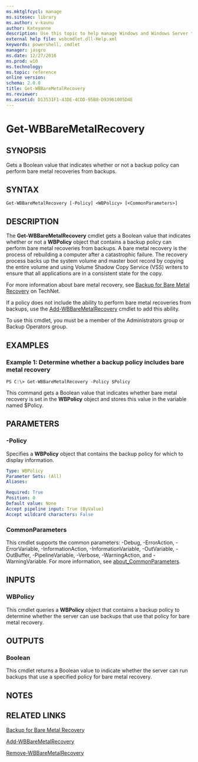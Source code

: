 ```yaml
---
ms.mktglfcycl: manage
ms.sitesec: library
ms.author: v-kaunu
author: Kateyanne
description: Use this topic to help manage Windows and Windows Server technologies with Windows PowerShell.
external help file: wsbcmdlet.dll-Help.xml
keywords: powershell, cmdlet
manager: jasgro
ms.date: 12/27/2016
ms.prod: w10
ms.technology: 
ms.topic: reference
online version: 
schema: 2.0.0
title: Get-WBBareMetalRecovery
ms.reviewer:
ms.assetid: D13531F1-43DE-4CDD-95B8-D93961005D4E
---
```


# Get-WBBareMetalRecovery

## SYNOPSIS
Gets a Boolean value that indicates whether or not a backup policy can perform bare metal recoveries from backups.

## SYNTAX

```
Get-WBBareMetalRecovery [-Policy] <WBPolicy> [<CommonParameters>]
```

## DESCRIPTION
The **Get-WBBareMetalRecovery** cmdlet gets a Boolean value that indicates whether or not a **WBPolicy** object that contains a backup policy can perform bare metal recoveries from backups.
A bare metal recovery is the process of rebuilding a computer after a catastrophic failure.
The recovery process backs up the system volume and master boot record by copying the entire volume and using Volume Shadow Copy Service (VSS) writers to ensure that all applications are in a consistent state for the copy.

For more information about bare metal recovery, see [Backup for Bare Metal Recovery](https://technet.microsoft.com/en-us/library/bb795820.aspx) on TechNet.


If a policy does not include the ability to perform bare metal recoveries from backups, use the [Add-WBBareMetalRecovery](./Add-WBBareMetalRecovery.md) cmdlet to add this ability.

To use this cmdlet, you must be a member of the Administrators group or Backup Operators group.

## EXAMPLES

### Example 1: Determine whether a backup policy includes bare metal recovery
```
PS C:\> Get-WBBareMetalRecovery -Policy $Policy
```

This command gets a Boolean value that indicates whether bare metal recovery is set in the **WBPolicy** object and stores this value in the variable named $Policy.

## PARAMETERS

### -Policy
Specifies a **WBPolicy** object that contains the backup policy for which to display information.

```yaml
Type: WBPolicy
Parameter Sets: (All)
Aliases: 

Required: True
Position: 0
Default value: None
Accept pipeline input: True (ByValue)
Accept wildcard characters: False
```

### CommonParameters
This cmdlet supports the common parameters: -Debug, -ErrorAction, -ErrorVariable, -InformationAction, -InformationVariable, -OutVariable, -OutBuffer, -PipelineVariable, -Verbose, -WarningAction, and -WarningVariable. For more information, see [about_CommonParameters](https://go.microsoft.com/fwlink/?LinkID=113216).

## INPUTS

### WBPolicy
This cmdlet queries a **WBPolicy** object that contains a backup policy to determine whether the server can use backups that use that policy for bare metal recovery.

## OUTPUTS

### Boolean
This cmdlet returns a Boolean value to indicate whether the server can run backups that use a specified policy for bare metal recovery.

## NOTES

## RELATED LINKS

[Backup for Bare Metal Recovery](https://technet.microsoft.com/en-us/library/bb795820.aspx)

[Add-WBBareMetalRecovery](./Add-WBBareMetalRecovery.md)

[Remove-WBBareMetalRecovery](./Remove-WBBareMetalRecovery.md)

